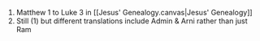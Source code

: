 1) Matthew 1 to Luke 3 in [[Jesus' Genealogy.canvas|Jesus' Genealogy]]
2) Still (1) but different translations include Admin & Arni rather than just Ram